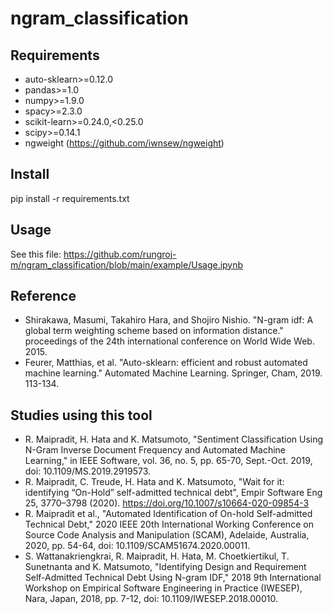 # ngram_classification


## Requirements

- auto-sklearn>=0.12.0
- pandas>=1.0
- numpy>=1.9.0
- spacy>=2.3.0
- scikit-learn>=0.24.0,<0.25.0
- scipy>=0.14.1
- ngweight (https://github.com/iwnsew/ngweight)

## Install

pip install -r requirements.txt

## Usage

See this file: https://github.com/rungroj-m/ngram_classification/blob/main/example/Usage.ipynb


## Reference

- Shirakawa, Masumi, Takahiro Hara, and Shojiro Nishio. "N-gram idf: A global term weighting scheme based on information distance." proceedings of the 24th international conference on World Wide Web. 2015.
- Feurer, Matthias, et al. "Auto-sklearn: efficient and robust automated machine learning." Automated Machine Learning. Springer, Cham, 2019. 113-134.

## Studies using this tool

- R. Maipradit, H. Hata and K. Matsumoto, "Sentiment Classification Using N-Gram Inverse Document Frequency and Automated Machine Learning," in IEEE Software, vol. 36, no. 5, pp. 65-70, Sept.-Oct. 2019, doi: 10.1109/MS.2019.2919573.
- R. Maipradit, C. Treude, H. Hata and K. Matsumoto, "Wait for it: identifying “On-Hold” self-admitted technical debt", Empir Software Eng 25, 3770–3798 (2020). https://doi.org/10.1007/s10664-020-09854-3
- R. Maipradit et al., "Automated Identification of On-hold Self-admitted Technical Debt," 2020 IEEE 20th International Working Conference on Source Code Analysis and Manipulation (SCAM), Adelaide, Australia, 2020, pp. 54-64, doi: 10.1109/SCAM51674.2020.00011.
- S. Wattanakriengkrai, R. Maipradit, H. Hata, M. Choetkiertikul, T. Sunetnanta and K. Matsumoto, "Identifying Design and Requirement Self-Admitted Technical Debt Using N-gram IDF," 2018 9th International Workshop on Empirical Software Engineering in Practice (IWESEP), Nara, Japan, 2018, pp. 7-12, doi: 10.1109/IWESEP.2018.00010.
